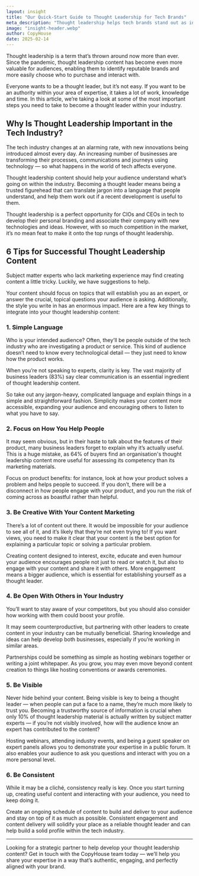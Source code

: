 ```yaml
---
layout: insight
title: "Our Quick-Start Guide to Thought Leadership for Tech Brands"
meta_description: "Thought leadership helps tech brands stand out as industry experts — but it takes strategy, clarity, and consistency. Discover six essential tips to start building your authority today."
image: "insight-header.webp"
author: CopyHouse
date: 2025-02-14
---
```


Thought leadership is a term that’s thrown around now more than ever. Since the pandemic, thought leadership content has become even more valuable for audiences, enabling them to identify reputable brands and more easily choose who to purchase and interact with.  

Everyone wants to be a thought leader, but it’s not easy. If you want to be an authority within your area of expertise, it takes a lot of work, knowledge and time. In this article, we’re taking a look at some of the most important steps you need to take to become a thought leader within your industry.

## Why Is Thought Leadership Important in the Tech Industry?

The tech industry changes at an alarming rate, with new innovations being introduced almost every day. An increasing number of businesses are transforming their processes, communications and journeys using technology — so what happens in the world of tech affects everyone. 

Thought leadership content should help your audience understand what’s going on within the industry. Becoming a thought leader means being a trusted figurehead that can translate jargon into a language that people understand, and help them work out if a recent development is useful to them. 

Thought leadership is a perfect opportunity for CIOs and CEOs in tech to develop their personal branding and associate their company with new technologies and ideas. However, with so much competition in the market, it’s no mean feat to make it onto the top rungs of thought leadership.

## 6 Tips for Successful Thought Leadership Content

Subject matter experts who lack marketing experience may find creating content a little tricky. Luckily, we have suggestions to help.

Your content should focus on topics that will establish you as an expert, or answer the crucial, topical questions your audience is asking. Additionally, the style you write in has an enormous impact. Here are a few key things to integrate into your thought leadership content:

### 1. Simple Language

Who is your intended audience? Often, they’ll be people outside of the tech industry who are investigating a product or service. This kind of audience doesn’t need to know every technological detail — they just need to know how the product works. 

When you’re not speaking to experts, clarity is key. The vast majority of business leaders (83%) say clear communication is an essential ingredient of thought leadership content.

So take out any jargon-heavy, complicated language and explain things in a simple and straightforward fashion. Simplicity makes your content more accessible, expanding your audience and encouraging others to listen to what you have to say.

### 2. Focus on How You Help People

It may seem obvious, but in their haste to talk about the features of their product, many business leaders forget to explain why it’s actually useful. This is a huge mistake, as 64% of buyers find an organisation's thought leadership content more useful for assessing its competency than its marketing materials.

Focus on product benefits: for instance, look at how your product solves a problem and helps people to succeed. If you don’t, there will be a disconnect in how people engage with your product, and you run the risk of coming across as boastful rather than helpful.

### 3. Be Creative With Your Content Marketing

There’s a lot of content out there. It would be impossible for your audience to see all of it, and it’s likely that they’re not even trying to! If you want views, you need to make it clear that your content is the best option for explaining a particular topic or solving a particular problem. 

Creating content designed to interest, excite, educate and even humour your audience encourages people not just to read or watch it, but also to engage with your content and share it with others. More engagement means a bigger audience, which is essential for establishing yourself as a thought leader.

### 4. Be Open With Others in Your Industry

You’ll want to stay aware of your competitors, but you should also consider how working with them could boost your profile.

It may seem counterproductive, but partnering with other leaders to create content in your industry can be mutually beneficial. Sharing knowledge and ideas can help develop both businesses, especially if you’re working in similar areas.

Partnerships could be something as simple as hosting webinars together or writing a joint whitepaper. As you grow, you may even move beyond content creation to things like hosting conventions or awards ceremonies.

### 5. Be Visible

Never hide behind your content. Being visible is key to being a thought leader — when people can put a face to a name, they’re much more likely to trust you. Becoming a trustworthy source of information is crucial when only 10% of thought leadership material is actually written by subject matter experts — if you’re not visibly involved, how will the audience know an expert has contributed to the content?

Hosting webinars, attending industry events, and being a guest speaker on expert panels allows you to demonstrate your expertise in a public forum. It also enables your audience to ask you questions and interact with you on a more personal level.

### 6. Be Consistent

While it may be a cliché, consistency really is key. Once you start turning up, creating useful content and interacting with your audience, you need to keep doing it. 

Create an ongoing schedule of content to build and deliver to your audience and stay on top of it as much as possible. Consistent engagement and content delivery will solidify your place as a reliable thought leader and can help build a solid profile within the tech industry.

---

Looking for a strategic partner to help develop your thought leadership content? Get in touch with the CopyHouse team today — we’ll help you share your expertise in a way that’s authentic, engaging, and perfectly aligned with your brand.
